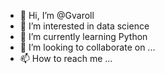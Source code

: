 - 👋 Hi, I’m @Gvaroll
- 👀 I’m interested in data science
- 🌱 I’m currently learning Python
- 💞️ I’m looking to collaborate on ...
- 📫 How to reach me ...
<!---
Gvaroll/Gvaroll is a ✨ special ✨ repository because its `README.md` (this file) appears on your GitHub profile.
You can click the Preview link to take a look at your changes.
--->
